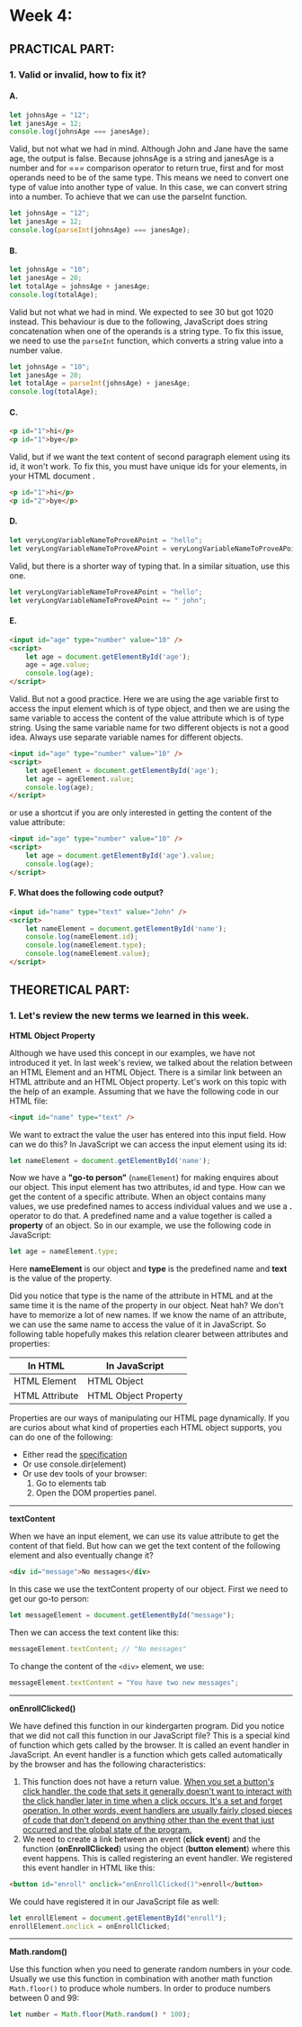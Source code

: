 # Week 4:

## PRACTICAL PART:

### 1. Valid or invalid, how to fix it?

#### A.

```js
let johnsAge = "12";
let janesAge = 12;
console.log(johnsAge === janesAge);
```

Valid, but not what we had in mind. Although John and Jane have the same age, the output is false. Because johnsAge is a string and janesAge is a number and for === comparison operator to return true, first and for most operands need to be of the same type. This means we need to convert one type of value into another type of value. In this case, we can convert string into a number. To achieve that we can use the parseInt function.

```js
let johnsAge = "12";
let janesAge = 12;
console.log(parseInt(johnsAge) === janesAge);
```

#### B.

```js
let johnsAge = "10";
let janesAge = 20;
let totalAge = johnsAge + janesAge;
console.log(totalAge);
```

Valid but not what we had in mind. We expected to see 30 but got 1020 instead. This behaviour is due to the following, JavaScript does string concatenation when one of the operands is a string type. To fix this issue, we need to use the `parseInt` function, which converts a string value into a number value.

```js
let johnsAge = "10";
let janesAge = 20;
let totalAge = parseInt(johnsAge) + janesAge;
console.log(totalAge);
```

#### C.

```html
<p id="1">hi</p>
<p id="1">bye</p>
```

Valid, but if we want the text content of second paragraph element using its id, it won't work. To fix this, you must have unique ids for your elements, in your HTML document .

```html
<p id="1">hi</p>
<p id="2">bye</p>
```

#### D.

```js
let veryLongVariableNameToProveAPoint = "hello";
let veryLongVariableNameToProveAPoint = veryLongVariableNameToProveAPoint + " john";
```

Valid, but there is a shorter way of typing that. In a similar situation, use this one.

```js
let veryLongVariableNameToProveAPoint = "hello";
let veryLongVariableNameToProveAPoint += " john";
```

#### E.

```html
<input id="age" type="number" value="10" />
<script>
    let age = document.getElementById('age');
    age = age.value;
    console.log(age);
</script>
```

Valid. But not a good practice. Here we are using the age variable first to access the input element which is of type object, and then we are using the same variable to access the content of the value attribute which is of type string. Using the same variable name for two different objects is not a good idea. Always use separate variable names for different objects.

```html
<input id="age" type="number" value="10" />
<script>
    let ageElement = document.getElementById('age');
    let age = ageElement.value;
    console.log(age);
</script>
```

or use a shortcut if you are only interested in getting the content of the value attribute:

```html
<input id="age" type="number" value="10" />
<script>
    let age = document.getElementById('age').value;
    console.log(age);
</script>
```

#### F. What does the following code output?

```html
<input id="name" type="text" value="John" />
<script>
    let nameElement = document.getElementById('name');
    console.log(nameElement.id);
    console.log(nameElement.type);
    console.log(nameElement.value);
</script>
```

## THEORETICAL PART:

### 1. Let's review the new terms we learned in this week.

**HTML Object Property**

Although we have used this concept in our examples, we have not introduced it yet. In last week's review, we talked about the relation between an HTML Element and an HTML Object. There is a similar link between an HTML attribute and an HTML Object property. Let's work on this topic with the help of an example. Assuming that we have the following code in our HTML file:

```html
<input id="name" type="text" />
```

We want to extract the value the user has entered into this input field. How can we do this? In JavaScript we can access the input element using its id:

```js
let nameElement = document.getElementById('name');
```

Now we have a **"go-to person"** (`nameElement`) for making enquires about our object. This input element has two attributes, id and type. How can we get the content of a specific attribute. When an object contains many values, we use predefined names to access individual values and we use a **.** operator to do that. A predefined name and a value together is called a **property** of an object. So in our example, we use the following code in JavaScript:

```js
let age = nameElement.type;
```

Here **nameElement** is our object and **type** is the predefined name and **text** is the value of the property.

Did you notice that type is the name of the attribute in HTML and at the same time it is the name of the property in our object. Neat hah? We don't have to memorize a lot of new names. If we know the name of an attribute, we can use the same name to access the value of it in JavaScript. So following table hopefully makes this relation clearer between attributes and properties:

|**In HTML**|**In JavaScript**|
|-----------|-----------------|
|HTML Element|HTML Object     |
|HTML Attribute|HTML Object Property|

Properties are our ways of manipulating our HTML page dynamically. If you are curios about what kind of properties each HTML object supports, you can do one of the following:

- Either read the [specification](https://html.spec.whatwg.org#htmlelement)
- Or use console.dir(element)
- Or use dev tools of your browser: 
    1. Go to elements tab
    2. Open the DOM properties panel. 

---

**textContent**

When we have an input element, we can use its value attribute to get the content of that field. But how can we get the text content of the following element and also eventually change it?

```html
<div id="message">No messages</div>
```

In this case we use the textContent property of our object. First we need to get our go-to person:

```js
let messageElement = document.getElementById("message");
```

Then we can access the text content like this:

```js
messageElement.textContent; // "No messages"
```

To change the content of the `<div>` element, we use:

```js
messageElement.textContent = "You have two new messages";
```

---

**onEnrollClicked()**

We have defined this function in our kindergarten program. Did you notice that we did not call this function in our JavaScript file? This is a special kind of function which gets called by the browser. It is called an event handler in JavaScript. An event handler is a function which gets called automatically by the browser and has the following characteristics:

1. This function does not have a return value. [When you set a button's click handler, the code that sets it generally doesn't want to interact with the click handler later in time when a click occurs. It's a set and forget operation. In other words, event handlers are usually fairly closed pieces of code that don't depend on anything other than the event that just occurred and the global state of the program.](https://www.i-programmer.info/programming/javascript/12416-javascript-async-the-callback-a-the-controller.html?start=1)
2. We need to create a link between an event (**click event**) and the function (**onEnrollClicked**) using the object (**button element**) where this event happens. This is called registering an event handler. We registered this event handler in HTML like this:

```html
<button id="enroll" onclick="onEnrollClicked()">enroll</button>
```

We could have registered it in our JavaScript file as well:

```js
let enrollElement = document.getElementById("enroll");
enrollElement.onclick = onEnrollClicked;
```

---

**Math.random()**

Use this function when you need to generate random numbers in your code. Usually we use this function in combination with another math function `Math.floor()` to produce whole numbers. In order to produce numbers between 0 and 99:

```js
let number = Math.floor(Math.random() * 100);
```
